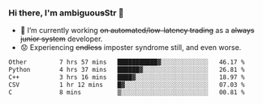 ### Hi there, I'm ambiguou~~s~~Str 👋

<!--
**ambiguoustexture/ambiguoustexture** is a ✨ _special_ ✨ repository because its `README.md` (this file) appears on your GitHub profile.

Here are some ideas to get you started:
-->
- 🔭 I’m currently working ~~on automated/low-latency trading~~ as a ~~always junior system~~ developer.
- :worried: Experiencing ~~endless~~ imposter syndrome still, and even worse.

<!--START_SECTION:waka-->

```txt
Other         7 hrs 57 mins   ███████████▓░░░░░░░░░░░░░   46.17 %
Python        4 hrs 37 mins   ██████▓░░░░░░░░░░░░░░░░░░   26.81 %
C++           3 hrs 16 mins   ████▓░░░░░░░░░░░░░░░░░░░░   18.97 %
CSV           1 hr 12 mins    █▓░░░░░░░░░░░░░░░░░░░░░░░   07.03 %
C             8 mins          ▒░░░░░░░░░░░░░░░░░░░░░░░░   00.81 %
```

<!--END_SECTION:waka-->
